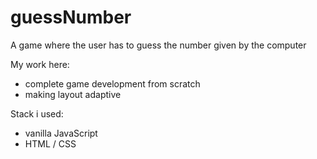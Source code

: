 # guessNumber
A game where the user has to guess the number given by the computer

My work here:
* complete game development from scratch
* making layout adaptive

Stack i used:
* vanilla JavaScript
* HTML / CSS
